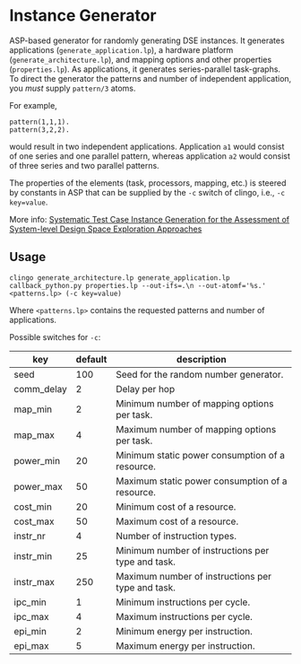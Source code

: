 # Instance Generator
ASP-based generator for randomly generating DSE instances.
It generates applications (`generate_application.lp`), a hardware platform (`generate_architecture.lp`), and mapping options and other properties (`properties.lp`). 
As applications, it generates series-parallel task-graphs. 
To direct the generator the patterns and number of independent application, you *must* supply `pattern/3` atoms. 

For example,
```
pattern(1,1,1).
pattern(3,2,2).
```
would result in two independent applications. 
Application `a1` would consist of one series and one parallel pattern, whereas application `a2` would consist of three series and two parallel patterns.

The properties of the elements (task, processors, mapping, etc.) is steered by constants in ASP that can be supplied by the `-c` switch of clingo, i.e., `-c key=value`. 

More info:
[Systematic Test Case Instance Generation for the Assessment of System-level Design Space Exploration Approaches](http://dx.doi.org/10.15496/publikation-25685)


## Usage
```
clingo generate_architecture.lp generate_application.lp callback_python.py properties.lp --out-ifs=.\n --out-atomf='%s.' <patterns.lp> (-c key=value)
```
Where `<patterns.lp>` contains the requested patterns and number of applications.

Possible switches for `-c`:

|key        | default |description                                           |
|-----------|---------|------------------------------------------------------|
| seed      |  100    | Seed for the random number generator.
| comm_delay|  2      | Delay per hop
| map_min   |  2      | Minimum number of mapping options per task.
| map_max   |  4      | Maximum number of mapping options per task.
| power_min |  20     | Minimum static power consumption of a resource.
| power_max |  50     | Maximum static power consumption of a resource.
| cost_min  |  20     | Minimum cost of a resource.
| cost_max  |  50     | Maximum cost of a resource.
| instr_nr  |  4      | Number of instruction types.
| instr_min |  25     | Minimum number of instructions per type and task.
| instr_max |  250    | Maximum number of instructions per type and task.
| ipc_min   |  1      | Minimum instructions per cycle.
| ipc_max   |  4      | Maximum instructions per cycle.
| epi_min   |  2      | Minimum energy per instruction.
| epi_max   |  5      | Maximum energy per instruction.
  